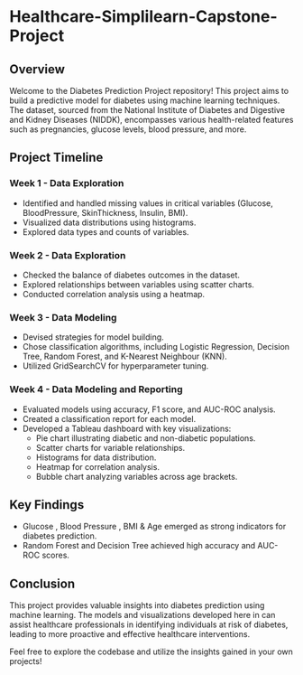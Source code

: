 # Healthcare-Simplilearn-Capstone-Project

## Overview

Welcome to the Diabetes Prediction Project repository! This project aims to build a predictive model for diabetes using machine learning techniques. The dataset, sourced from the National Institute of Diabetes and Digestive and Kidney Diseases (NIDDK), encompasses various health-related features such as pregnancies, glucose levels, blood pressure, and more.

## Project Timeline

### Week 1 - Data Exploration

- Identified and handled missing values in critical variables (Glucose, BloodPressure, SkinThickness, Insulin, BMI).
- Visualized data distributions using histograms.
- Explored data types and counts of variables.

### Week 2 - Data Exploration

- Checked the balance of diabetes outcomes in the dataset.
- Explored relationships between variables using scatter charts.
- Conducted correlation analysis using a heatmap.

### Week 3 - Data Modeling

- Devised strategies for model building.
- Chose classification algorithms, including Logistic Regression, Decision Tree, Random Forest, and K-Nearest Neighbour (KNN).
- Utilized GridSearchCV for hyperparameter tuning.

### Week 4 - Data Modeling and Reporting

- Evaluated models using accuracy, F1 score, and AUC-ROC analysis.
- Created a classification report for each model.
- Developed a Tableau dashboard with key visualizations:
  - Pie chart illustrating diabetic and non-diabetic populations.
  - Scatter charts for variable relationships.
  - Histograms for data distribution.
  - Heatmap for correlation analysis.
  - Bubble chart analyzing variables across age brackets.

## Key Findings

- Glucose , Blood Pressure , BMI & Age emerged as strong indicators for diabetes prediction.
- Random Forest and Decision Tree achieved high accuracy and AUC-ROC scores.

## Conclusion

This project provides valuable insights into diabetes prediction using machine learning. The models and visualizations developed here in can assist healthcare professionals in identifying individuals at risk of diabetes, leading to more proactive and effective healthcare interventions.

Feel free to explore the codebase and utilize the insights gained in your own projects!

